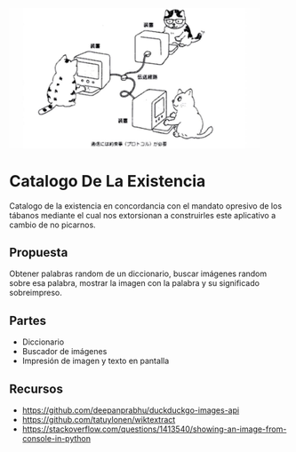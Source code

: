 [<img src="catternet.jpg" width="450" />](catternet.jpg)

# Catalogo De La Existencia

Catalogo de la existencia en concordancia con el mandato opresivo de los tábanos mediante el cual nos extorsionan a construirles este aplicativo a cambio de no picarnos.

## Propuesta
Obtener palabras random de un diccionario, buscar imágenes random sobre esa palabra, mostrar la imagen con la palabra y su significado sobreimpreso.

## Partes
* Diccionario
* Buscador de imágenes
* Impresión de imagen y texto en pantalla


## Recursos
* https://github.com/deepanprabhu/duckduckgo-images-api
* https://github.com/tatuylonen/wiktextract
* https://stackoverflow.com/questions/1413540/showing-an-image-from-console-in-python
